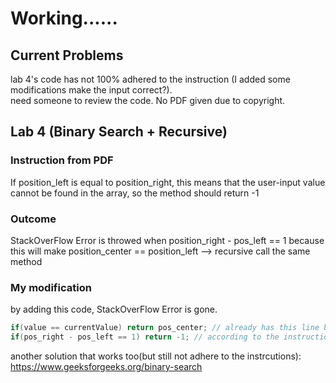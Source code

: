# Working......
## Current Problems
lab 4's code has not 100% adhered to the instruction (I added some modifications make the input correct?).  
need someone to review the code.
No PDF given due to copyright.

## Lab 4 (Binary Search + Recursive)
### Instruction from PDF
If position_left is equal to position_right, this means that the user-input value cannot be found in the array, so the method should return -1  
  
### Outcome 
StackOverFlow Error is throwed when position_right - pos_left == 1 because this will make position_center == position_left --> recursive call the same method

### My modification
by adding this code, StackOverFlow Error is gone. 
```java
if(value == currentValue) return pos_center; // already has this line before modification
if(pos_right - pos_left == 1) return -1; // according to the instructions, this line should be gone
```
another solution that works too(but still not adhere to the instrcutions):
https://www.geeksforgeeks.org/binary-search